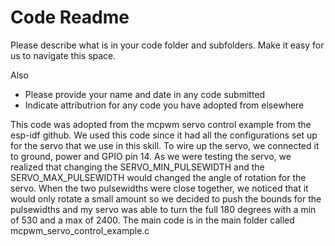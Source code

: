 # Code Readme

Please describe what is in your code folder and subfolders. Make it
easy for us to navigate this space.

Also
- Please provide your name and date in any code submitted
- Indicate attributrion for any code you have adopted from elsewhere


This code was adopted from the mcpwm servo control example from the esp-idf github.
We used this code since it had all the configurations set up for the servo that we 
use in this skill. To wire up the servo, we connected it to ground, power and GPIO
pin 14. As we were testing the servo, we realized that changing the SERVO_MIN_PULSEWIDTH
and the SERVO_MAX_PULSEWIDTH would changed the angle of rotation for the servo. When
the two pulsewidths were close together, we noticed that it would only rotate a small
amount so we decided to push the bounds for the pulsewidths and my servo was able to
turn the full 180 degrees with a min of 530 and a max of 2400.
The main code is in the main folder called mcpwm_servo_control_example.c